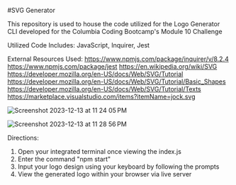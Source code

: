 #SVG Generator

This repository is used to house the code utilized for the Logo Generator CLI developed for the Columbia Coding Bootcamp's Module 10 Challenge

Utilized Code Includes: JavaScript, Inquirer, Jest

External Resources Used:
https://www.npmjs.com/package/inquirer/v/8.2.4
https://www.npmjs.com/package/jest
https://en.wikipedia.org/wiki/SVG
https://developer.mozilla.org/en-US/docs/Web/SVG/Tutorial
https://developer.mozilla.org/en-US/docs/Web/SVG/Tutorial/Basic_Shapes
https://developer.mozilla.org/en-US/docs/Web/SVG/Tutorial/Texts
https://marketplace.visualstudio.com/items?itemName=jock.svg


![Screenshot 2023-12-13 at 11 24 05 PM](https://github.com/nrasch86/SVG_Generator/assets/145396887/1879cdfd-a961-4cb1-bf5f-9b23d4ef47ec)




![Screenshot 2023-12-13 at 11 28 56 PM](https://github.com/nrasch86/SVG_Generator/assets/145396887/78b05d18-7c46-4051-97f9-d3b7e96d4c34)


Directions:
1. Open your integrated terminal once viewing the index.js
2. Enter the command "npm start"
3. Input your logo design using your keyboard by following the prompts
4. View the generated logo within your browser via live server
